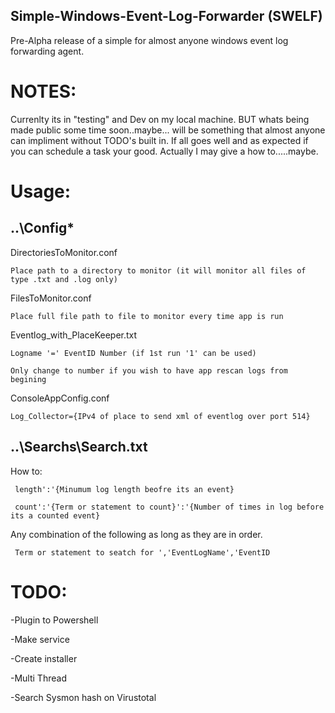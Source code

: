 ## Simple-Windows-Event-Log-Forwarder (SWELF)
Pre-Alpha release of a simple for almost anyone windows event log forwarding agent. 

# NOTES:
Currenlty its in "testing" and Dev on my local machine. BUT whats being made public some time soon..maybe... will be something that almost anyone can impliment without TODO's built in. If all goes well and as expected if you can schedule a task your good. Actually I may give a how to.....maybe.

# Usage:
## ..\Config\*

  DirectoriesToMonitor.conf
  
    Place path to a directory to monitor (it will monitor all files of type .txt and .log only)
    
  FilesToMonitor.conf
  
    Place full file path to file to monitor every time app is run
    
  Eventlog_with_PlaceKeeper.txt
  
    Logname '=' EventID Number (if 1st run '1' can be used)
    
    Only change to number if you wish to have app rescan logs from begining
    
  ConsoleAppConfig.conf
  
    Log_Collector={IPv4 of place to send xml of eventlog over port 514}
    
 
## ..\Searchs\Search.txt

  How to:
  
     length':'{Minumum log length beofre its an event}
     
     count':'{Term or statement to count}':'{Number of times in log before its a counted event}
     
   Any combination of the following as long as they are in order. 
   
     Term or statement to seatch for ','EventLogName','EventID
     
   

# TODO:
-Plugin to Powershell

-Make service

-Create installer

-Multi Thread

-Search Sysmon hash on Virustotal 

